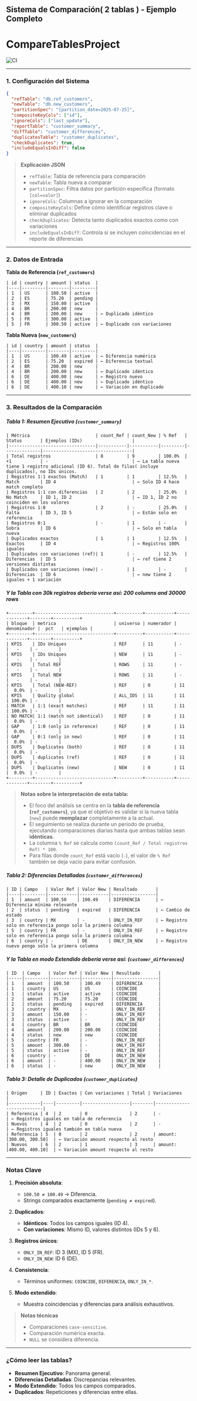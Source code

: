## **Sistema de Comparación( 2 tablas ) - Ejemplo Completo**

# CompareTablesProject
![CI](https://github.com/maite828/CompareTablesSparkScala/actions/workflows/ci.yml/badge.svg)

---

### **1. Configuración del Sistema**

```json
{
  "refTable": "db.ref_customers",
  "newTable": "db.new_customers",
  "partitionSpec": "[partition_date=2025-07-25]",
  "compositeKeyCols": ["id"],
  "ignoreCols": ["last_update"],
  "reportTable": "customer_summary",
  "diffTable": "customer_differences",
  "duplicatesTable": "customer_duplicates",
  "checkDuplicates": true,
  "includeEqualsInDiff": false
}
```

> **Explicación JSON**
>
> - `refTable`: Tabla de referencia para comparación
> - `newTable`: Tabla nueva a comparar
> - `partitionSpec`: Filtra datos por partición específica (formato `[col=valor]`)
> - `ignoreCols`: Columnas a ignorar en la comparación
> - `compositeKeyCols`: Define cómo identificar registros clave o eliminar duplicados
> - `checkDuplicates`: Detecta tanto duplicados exactos como con variaciones
> - `includeEqualsInDiff`: Controla si se incluyen coincidencias en el reporte de diferencias

---

### **2. Datos de Entrada**

**Tabla de Referencia (`ref_customers`)**

```
| id | country | amount | status  |
|----|---------|--------|---------|
| 1  | US      | 100.50 | active  |
| 2  | ES      | 75.20  | pending |
| 3  | MX      | 150.00 | active  |
| 4  | BR      | 200.00 | new     |
| 4  | BR      | 200.00 | new     | ← Duplicado idéntico
| 5  | FR      | 300.00 | active  |
| 5  | FR      | 300.50 | active  | ← Duplicado con variaciones
```

**Tabla Nueva (`new_customers`)**

```
| id | country | amount | status  |
|----|---------|--------|---------|
| 1  | US      | 100.49 | active  | ← Diferencia numérica
| 2  | ES      | 75.20  | expired | ← Diferencia textual
| 4  | BR      | 200.00 | new     |
| 4  | BR      | 200.00 | new     | ← Duplicado idéntico
| 6  | DE      | 400.00 | new     | ← Registro nuevo
| 6  | DE      | 400.00 | new     | ← Duplicado idéntico
| 6  | DE      | 400.10 | new     | ← Variación en duplicado
```

---

### **3. Resultados de la Comparación**

##### **Tabla 1: Resumen Ejecutivo (`customer_summary`)**

```
| Métrica                         | count_Ref | count_New | % Ref   | Status       | Ejemplos (IDs)                   |
|---------------------------------|-----------|-----------|---------|--------------|----------------------------------|
| Total registros                 | 8         | 9         | 100.0%  | +1           | -                                | ← La tabla nueva tiene 1 registro adicional (ID 6). Total de filas( incluye duplicados), no IDs únicos.
| Registros 1:1 exactos (Match)   | 1         | 1         | 12.5%   | Match        | ID 4                             | ← Solo ID 4 hace match completo
| Registros 1:1 con diferencias   | 2         | 2         | 25.0%   | No Match     | ID 1, ID 2                       | ← ID 1, ID 2 no coinciden en los valores
| Registros 1:0                   | 2         | -         | 25.0%   | Falta        | ID 3, ID 5                       | ← Están solo en referencia
| Registros 0:1                   | -         | 1         | -       | Sobra        | ID 6                             | ← Solo en tabla nueva
| Duplicados exactos              | 1         | 1         | 12.5%   | Exactos      | ID 4                             | ← Registros 100% iguales
| Duplicados con variaciones (ref)| 1         | -         | 12.5%   | Diferencias  | ID 5                             | ← ref tiene 2 versiones distintas
| Duplicados con variaciones (new)| -         | 1         | -       | Diferencias  | ID 6                             | ← new tiene 2 iguales + 1 variación
```

##### **Y la Tabla con 30k registros debería verse así: 200 columns and 30000 rows**

```
+---------+------------------------------+----------+-----------+-------------+--------+----------+
| bloque  | metrica                      | universo | numerador | denominador |  pct   | ejemplos |
+---------+------------------------------+----------+-----------+-------------+--------+----------+
| KPIS    | IDs Uniques                  | REF      | 11        | -           |   -    | -        |
| KPIS    | IDs Uniques                  | NEW      | 11        | -           |   -    | -        |
| KPIS    | Total REF                    | ROWS     | 11        | -           |   -    | -        |
| KPIS    | Total NEW                    | ROWS     | 11        | -           |   -    | -        |
| KPIS    | Total (NEW-REF)              | REF      | 0         | 11          |  0.0%  | -        |
| KPIS    | Quality global               | ALL_IDS  | 11        | 11          | 100.0% | -        |
| MATCH   | 1:1 (exact matches)          | REF      | 11        | 11          | 100.0% | -        |
| NO MATCH| 1:1 (match not identical)    | REF      | 0         | 11          |  0.0%  | -        |
| GAP     | 1:0 (only in reference)      | REF      | 0         | 11          |  0.0%  | -        |
| GAP     | 0:1 (only in new)            | REF      | 0         | 11          |  0.0%  | -        |
| DUPS    | Duplicates (both)            | REF      | 0         | 11          |  0.0%  | -        |
| DUPS    | duplicates (ref)             | REF      | 0         | 11          |  0.0%  | -        |
| DUPS    | Duplicates (new)             | NEW      | 0         | 11          |  0.0%  | -        |
+---------+------------------------------+----------+-----------+-------------+--------+----------+
```

> **Notas sobre la interpretación de esta tabla:**
>
> - El foco del análisis se centra en la **tabla de referencia (`ref_customers`)**, ya que el objetivo es validar si la nueva tabla (`new`) puede **reemplazar** completamente a la actual.
> - El seguimiento se realiza durante un período de prueba, ejecutando comparaciones diarias hasta que ambas tablas sean **idénticas**.
> - La columna `% Ref` se calcula como `(count_Ref / Total registros Ref) * 100`.
> - Para filas donde `count_Ref` está vacío (`-`), el valor de `% Ref` también se deja vacío para evitar confusión.

##### **Tabla 2: Diferencias Detalladas (`customer_differences`)**

```
| ID | Campo   | Valor Ref | Valor New | Resultado       |
|----|---------|-----------|-----------|-----------------|
| 1  | amount  | 100.50    | 100.49    | DIFERENCIA      | ← Diferencia mínima relevante
| 2  | status  | pending   | expired   | DIFERENCIA      | ← Cambio de estado
| 3  | country | MX        | -         | ONLY_IN_REF     | ← Registro solo en referencia pongo solo la primera columna
| 5  | country | FR        | -         | ONLY_IN_REF     | ← Registro solo en referencia pongo solo la primera columna
| 6  | country | -         | DE        | ONLY_IN_NEW     | ← Registro nuevo pongo solo la primera columna
```

##### **Y la Tabla en modo Extendido debería verse así: (`customer_differences`)**

```
| ID  | Campo   | Valor Ref | Valor New | Resultado       |
|-----|---------|-----------|-----------|-----------------|
| 1   | amount  | 100.50    | 100.49    | DIFERENCIA      |
| 1   | country | US        | US        | COINCIDE        |
| 1   | status  | active    | active    | COINCIDE        |
| 2   | amount  | 75.20     | 75.20     | COINCIDE        |
| 2   | status  | pending   | expired   | DIFERENCIA      |
| 3   | country | MX        | -         | ONLY_IN_REF     |
| 3   | amount  | 150.00    | -         | ONLY_IN_REF     |
| 3   | status  | active    | -         | ONLY_IN_REF     |
| 4   | country | BR        | BR        | COINCIDE        |
| 4   | amount  | 200.00    | 200.00    | COINCIDE        |
| 4   | status  | new       | new       | COINCIDE        |
| 5   | country | FR        | -         | ONLY_IN_REF     |
| 5   | amount  | 300.00    | -         | ONLY_IN_REF     |
| 5   | status  | active    | -         | ONLY_IN_REF     |
| 6   | country | -         | DE        | ONLY_IN_NEW     |
| 6   | amount  | -         | 400.00    | ONLY_IN_NEW     |
| 6   | status  | -         | new       | ONLY_IN_NEW     |
```

##### **Tabla 3: Detalle de Duplicados (`customer_duplicates`)**

```
| Origen     | ID | Exactos | Con variaciones | Total | Variaciones              |
|------------|----|---------|------------------|--------|---------------------------|
| Referencia | 4  | 2       | 0                | 2      | -                         | ← Registros iguales en tabla de referencia
| Nuevos     | 4  | 2       | 0                | 2      | -                         | ← Registros iguales también en tabla nueva
| Referencia | 5  | 0       | 2                | 2      | amount: [300.00, 300.50]  | ← Variación amount respecto al resto
| Nuevos     | 6  | 2       | 1                | 3      | amount: [400.00, 400.10]  | ← Variación amount respecto al resto
```

---

### **Notas Clave**

1. **Precisión absoluta**:

   - `100.50 ≠ 100.49` → Diferencia.
   - Strings comparados exactamente (`pending ≠ expired`).

2. **Duplicados**:

   - **Idénticos**: Todos los campos iguales (ID 4).
   - **Con variaciones**: Mismo ID, valores distintos (IDs 5 y 6).

3. **Registros únicos**:

   - `ONLY_IN_REF`: ID 3 (MX), ID 5 (FR).
   - `ONLY_IN_NEW`: ID 6 (DE).

4. **Consistencia**:

   - Términos uniformes: `COINCIDE`, `DIFERENCIA`, `ONLY_IN_*`.

5. **Modo extendido**:

   - Muestra coincidencias y diferencias para análisis exhaustivos.

> **Notas técnicas**
>
> - Comparaciones `case-sensitive`.
> - Comparación numérica exacta.
> - `NULL` se considera diferencia.

---

### **¿Cómo leer las tablas?**

- **Resumen Ejecutivo**: Panorama general.
- **Diferencias Detalladas**: Discrepancias relevantes.
- **Modo Extendido**: Todos los campos comparados.
- **Duplicados**: Repeticiones y diferencias entre ellas.
